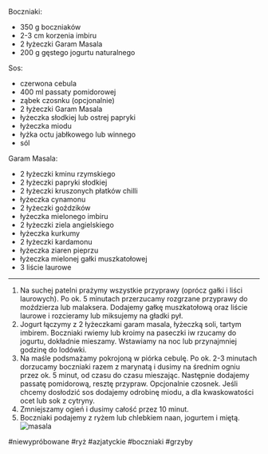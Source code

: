 Boczniaki:

-   350 g boczniaków
-   2-3 cm korzenia imbiru
-   2 łyżeczki Garam Masala
-   200 g gęstego jogurtu naturalnego

Sos:

-   czerwona cebula
-   400 ml passaty pomidorowej
-   ząbek czosnku (opcjonalnie)
-   2 łyżeczki Garam Masala
-   łyżeczka słodkiej lub ostrej papryki
-   łyżeczka miodu
-   łyżka octu jabłkowego lub winnego
-   sól

Garam Masala:

-   2 łyżeczki kminu rzymskiego
-   2 łyżeczki papryki słodkiej
-   2 łyżeczki kruszonych płatków chilli
-   łyżeczka cynamonu
-   2 łyżeczki goździków
-   łyżeczka mielonego imbiru
-   2 łyżeczki ziela angielskiego
-   łyżeczka kurkumy
-   2 łyżeczki kardamonu
-   łyżeczka ziaren pieprzu
-   łyżeczka mielonej gałki muszkatołowej
-   3 liście laurowe
-----
1.  Na suchej patelni prażymy wszystkie przyprawy (oprócz gałki i liści laurowych). Po ok. 5 minutach przerzucamy rozgrzane przyprawy do moździerza lub malaksera. Dodajemy gałkę muszkatołową oraz liście laurowe i rozcieramy lub miksujemy na gładki pył.
2.  Jogurt łączymy z 2 łyżeczkami garam masala, łyżeczką soli, tartym imbirem. Boczniaki rwiemy lub kroimy na paseczki iw rzucamy do jogurtu, dokładnie mieszamy. Wstawiamy na noc lub przynajmniej godzinę do lodówki.
3.  Na maśle podsmażamy pokrojoną w piórka cebulę. Po ok. 2-3 minutach dorzucamy boczniaki razem z marynatą i dusimy na średnim ogniu przez ok. 5 minut, od czasu do czasu mieszając. Następnie dodajemy passatę pomidorową, resztę przypraw. Opcjonalnie czosnek. Jeśli chcemy dosłodzić sos dodajemy odrobinę miodu, a dla kwaskowatości ocet lub sok z cytryny.
4. Zmniejszamy ogień i dusimy całość przez 10 minut.
5. Boczniaki podajemy z ryżem lub chlebkiem naan, jogurtem i miętą.
![masala](https://burczymiwbrzuchu.pl/wp-content/uploads/2022/10/IMG_8481_jpg-768x1024.jpg)

#niewypróbowane #ryż #azjatyckie #boczniaki #grzyby 